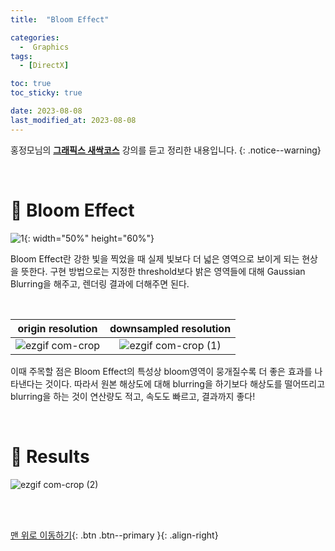 ```yaml
---
title:  "Bloom Effect" 

categories:
  -  Graphics
tags:
  - [DirectX]

toc: true
toc_sticky: true

date: 2023-08-08
last_modified_at: 2023-08-08
---
```



홍정모님의 **[그래픽스 새싹코스](https://honglab.co.kr/)** 강의를 듣고 정리한 내용입니다.
{: .notice--warning}

<br>


# 🐥 Bloom Effect

![1](https://github.com/inhopp/inhopp/assets/96368476/cfb524dc-4e0d-4ca4-a081-61b41baa8fab){: width="50%" height="60%"}

Bloom Effect란 강한 빛을 찍었을 때 실제 빛보다 더 넓은 영역으로 보이게 되는 현상을 뜻한다. 구현 방법으로는 지정한 threshold보다 밝은 영역들에 대해 Gaussian Blurring을 해주고, 렌더링 결과에 더해주면 된다. 

<br>

| origin resolution | downsampled resolution |
|:-:|:-:|
|![ezgif com-crop](https://github.com/inhopp/inhopp/assets/96368476/dd792779-daf3-4079-9871-d176b413a3cb)|![ezgif com-crop (1)](https://github.com/inhopp/inhopp/assets/96368476/31cacafe-84c5-4e55-978f-bc1a57f68c27)| 

이때 주목할 점은 Bloom Effect의 특성상 bloom영역이 뭉개질수록 더 좋은 효과를 나타낸다는 것이다. 따라서 원본 해상도에 대해 blurring을 하기보다 해상도를 떨어뜨리고 blurring을 하는 것이 연산량도 적고, 속도도 빠르고, 결과까지 좋다!

<br>


# 🐥 Results

![ezgif com-crop (2)](https://github.com/inhopp/inhopp/assets/96368476/f00969c3-c403-4548-b1f6-b43e6a37436a)





<br>
<br>


[맨 위로 이동하기](#){: .btn .btn--primary }{: .align-right}